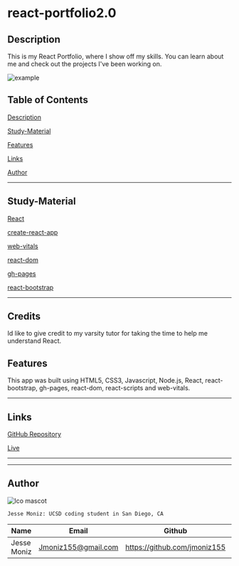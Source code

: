 # react-portfolio2.0

## Description

This is my React Portfolio, where I show off my skills. You can learn about me and check out the projects I've been working on.

![example]("https://raw.githubusercontent.com/jmoniz155/react-portfolio2.0/main/src/components/pages/react-img.jpg")


## Table of Contents

[Description](#description)

[Study-Material](#Study-Material)

[Features](#features)

[Links](#links)

[Author](#author)

---
## Study-Material

[React](https://reactjs.org/)

[create-react-app](https://create-react-app.dev/docs/measuring-performance/)

[web-vitals](https://web.dev/vitals/)

[react-dom](https://reactjs.org/docs/react-dom.html)

[gh-pages](https://www.npmjs.com/package/gh-pages)

[react-bootstrap](https://react-bootstrap.github.io/)

---

## Credits

Id like to give credit to my varsity tutor for taking the time to help me understand React.

## Features

This app was built using HTML5, CSS3, Javascript, Node.js, React, react-bootstrap, gh-pages, react-dom, react-scripts and web-vitals.

---

## Links

[GitHub Repository](https://github.com/jmoniz155/react-portfolio2.0)

[Live](https://jmoniz155.github.io/react-portfolio2.0/)

---
---

## Author

![lco mascot](https://learncodeonline.in/mascot.png)

`Jesse Moniz: UCSD coding student in San Diego, CA`


| Name          | Email                 | Github                        | Linkedin                                              |
| ------------- | --------------------- | ----------------------------- | ----------------------------------------------------- |
| Jesse Moniz   | Jmoniz155@gmail.com   | https://github.com/jmoniz155  | https://www.linkedin.com/in/jesse-moniz-98693621a/    |
